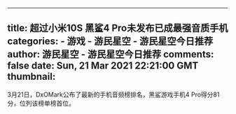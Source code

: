 
---
title: 超过小米10S 黑鲨4 Pro未发布已成最强音质手机
categories: 
    - 游戏
    - 游民星空 - 游民星空今日推荐
author: 游民星空 - 游民星空今日推荐
comments: false
date: Sun, 21 Mar 2021 22:21:00 GMT
thumbnail: 
---

<div>   
3月21日，DxOMark公布了最新的手机音频榜排名，黑鲨游戏手机4 Pro得分81分，位列该榜单榜首位。  
</div>
            
